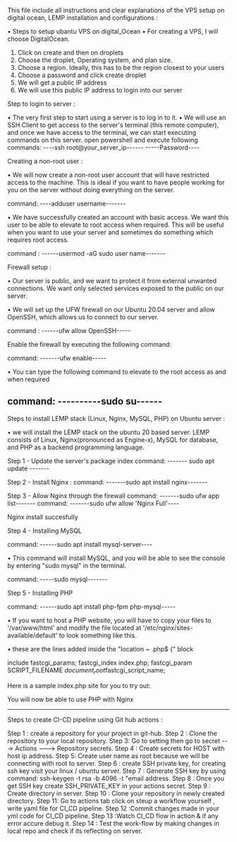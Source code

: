 This file include all instructions and clear explanations of the VPS setup on digital ocean,
 LEMP installation and configurations :


•	Steps to setup ubantu VPS on digital_Ocean
•	For creating a VPS, I will choose DigitalOcean.

1. Click on create and then on droplets
2. Choose the droplet, Operating system, and plan size.
3. Choose a region. Ideally, this has to be the region closest to your users
4. Choose a password and click create droplet
5. We will get a public IP address
6. We will use this public IP address to login into our server

Step to login to server :

•	The very first step to start using a server is to log in to it. 
•	We will use an SSH Client to get access to the server's terminal (this remote computer), and once we have access to the terminal, we can start executing commands on this server. 
open powershell and execute following commands:
----ssh root@your_server_ip------
-----Password----

Creating a non-root user :

•	We will now create a non-root user account that will have restricted access to the machine. This is ideal if you want to have people working for you on the server without doing everything on the server.

command: ----adduser username-------

•	We have successfully created an account with basic access. We want this user to be able to elevate to root access when required. This will be useful when you want to use your server and sometimes do something which requires root access.

command : ------usermod -aG sudo user name-------


Firewall setup :

•	Our server is public, and we want to protect it from external unwanted connections. We want only selected services exposed to the public on our server.

•	We will set up the UFW firewall on our Ubuntu 20.04 server and allow OpenSSH, which allows us to connect to our server.

command : ------ufw allow OpenSSH-----

Enable the firewall by executing the following command:

command: -------ufw enable-----

•	You can type the following command to elevate to the root access as and when required

command: ----------sudo su------
-------------------------------------------------------------------------------------------------------

Steps to install LEMP stack (Linux, Nginx, MySQL, PHP) on Ubuntu server :

•	we will install the LEMP stack on the ubuntu 20 based server. LEMP consists of Linux, Nginx(pronounced as Engine-x), MySQL for database, and PHP as a backend programming language. 

Step 1 - Update the server's package index
command: ------- sudo apt update -------

Step 2 - Install Nginx :
command:  -------sudo apt install nginx-------	

Step 3 - Allow Nginx through the firewall
command: -------sudo ufw app list-------
command: -------sudo ufw allow 'Nginx Full'----

Nginx install succesfully 

Step 4 - Installing MySQL

command: ------sudo apt install mysql-server----

•	This command will install MySQL, and you will be able to see the console by entering "sudo mysql" in the terminal.

command: -----sudo mysql-------

Step 5 - Installing PHP

command:  ------sudo apt install php-fpm php-mysql-----

•	If you want to host a PHP website, you will have to copy your files to '/var/www/html' and modify the file located at '/etc/nginx/sites-available/default' to look something like this.

•	these are the lines added inside the "location ~ \.php$ {" block

include fastcgi_params;
fastcgi_index index.php;
fastcgi_param  SCRIPT_FILENAME $document_root$fastcgi_script_name;

Here is a sample index.php site for you to try out:

<?php
phpinfo();
?>

You will now be able to use PHP with Nginx

--------------------------------------------------------------------

Steps to create CI-CD pipeline using Git hub actions :



Step 1 : create a repository for your project in git-hub.
Step 2 : Clone the repository to your local repository.
Step 3: Go to setting then go to secret  ---> Actions ---> Repository secrets.
Step 4 : Create secrets for HOST with host ip address.
Step 5: Create user name as root because we will be connecting with root to server.
Step 6 : create SSH private key, for creating ssh key visit your linux / ubuntu server.
Step 7 : Generate SSH key by using command: ssh-keygen -t rsa -b 4096 -t "email address.
Step 8 : Once you get SSH key create SSH_PRIVATE_KEY in your actions secret.
Step 9 : Create directory in server.
Step 10 : Clone your repository in newly created directory.
Step 11: Go to actions tab click on steup a workflow yourself , write yaml file for CI_CD pipeline.
Step 12 :Commit changes made in your yml code for CI_CD pipeline.
Step 13 :Watch CI_CD flow in action & if any error accure debug it.
Step 14 : Test the work-flow by making changes in local repo and check if its reflecting on server.
